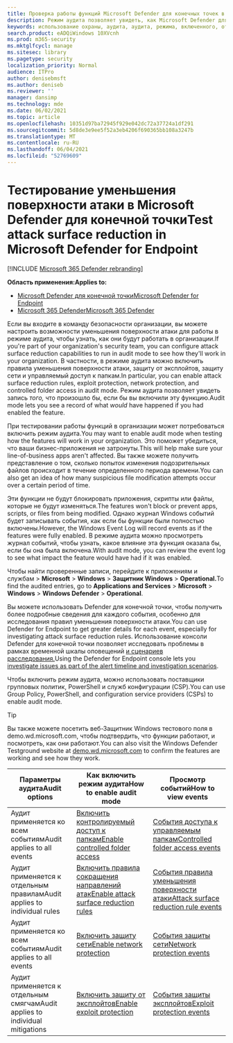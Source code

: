```yaml
---
title: Проверка работы функций Microsoft Defender для конечных точек в режиме аудита
description: Режим аудита позволяет увидеть, как Microsoft Defender для конечной точки будет защищать устройства при его включении.
keywords: использование охраны, аудита, аудита, режима, включенного, отключенного, тестирования, демонстрации, оценки, лаборатории
search.product: eADQiWindows 10XVcnh
ms.prod: m365-security
ms.mktglfcycl: manage
ms.sitesec: library
ms.pagetype: security
localization_priority: Normal
audience: ITPro
author: denisebmsft
ms.author: deniseb
ms.reviewer: ''
manager: dansimp
ms.technology: mde
ms.date: 06/02/2021
ms.topic: article
ms.openlocfilehash: 10351d97ba72945f929e042dc72a37724a1df291
ms.sourcegitcommit: 5d8de3e9ee5f52a3eb4206f690365bb108a3247b
ms.translationtype: MT
ms.contentlocale: ru-RU
ms.lasthandoff: 06/04/2021
ms.locfileid: "52769609"
---
```

# <a name="test-attack-surface-reduction-in-microsoft-defender-for-endpoint"></a><span data-ttu-id="9d9a0-104">Тестирование уменьшения поверхности атаки в Microsoft Defender для конечной точки</span><span class="sxs-lookup"><span data-stu-id="9d9a0-104">Test attack surface reduction in Microsoft Defender for Endpoint</span></span>

[!INCLUDE [Microsoft 365 Defender rebranding](../../includes/microsoft-defender.md)]

<span data-ttu-id="9d9a0-105">**Область применения:**</span><span class="sxs-lookup"><span data-stu-id="9d9a0-105">**Applies to:**</span></span>
- [<span data-ttu-id="9d9a0-106">Microsoft Defender для конечной точки</span><span class="sxs-lookup"><span data-stu-id="9d9a0-106">Microsoft Defender for Endpoint</span></span>](https://go.microsoft.com/fwlink/?linkid=2154037)
- [<span data-ttu-id="9d9a0-107">Microsoft 365 Defender</span><span class="sxs-lookup"><span data-stu-id="9d9a0-107">Microsoft 365 Defender</span></span>](https://go.microsoft.com/fwlink/?linkid=2118804)

<span data-ttu-id="9d9a0-108">Если вы входите в команду безопасности организации, вы можете настроить возможности уменьшения поверхности атаки для работы в режиме аудита, чтобы узнать, как они будут работать в организации.</span><span class="sxs-lookup"><span data-stu-id="9d9a0-108">If you're part of your organization's security team, you can configure attack surface reduction capabilities to run in audit mode to see how they'll work in your organization.</span></span> <span data-ttu-id="9d9a0-109">В частности, в режиме аудита можно включить правила уменьшения поверхности атаки, защиту от эксплойтов, защиту сети и управляемый доступ к папкам.</span><span class="sxs-lookup"><span data-stu-id="9d9a0-109">In particular, you can enable attack surface reduction rules, exploit protection, network protection, and controlled folder access in audit mode.</span></span> <span data-ttu-id="9d9a0-110">Режим аудита позволяет увидеть запись *того,* что произошло бы, если бы вы включили эту функцию.</span><span class="sxs-lookup"><span data-stu-id="9d9a0-110">Audit mode lets you see a record of what *would* have happened if you had enabled the feature.</span></span>

<span data-ttu-id="9d9a0-111">При тестировании работы функций в организации может потребоваться включить режим аудита.</span><span class="sxs-lookup"><span data-stu-id="9d9a0-111">You may want to enable audit mode when testing how the features will work in your organization.</span></span> <span data-ttu-id="9d9a0-112">Это поможет убедиться, что ваши бизнес-приложения не затронуты.</span><span class="sxs-lookup"><span data-stu-id="9d9a0-112">This will help make sure your line-of-business apps aren't affected.</span></span> <span data-ttu-id="9d9a0-113">Вы также можете получить представление о том, сколько попыток изменения подозрительных файлов происходит в течение определенного периода времени.</span><span class="sxs-lookup"><span data-stu-id="9d9a0-113">You can also get an idea of how many suspicious file modification attempts occur over a certain period of time.</span></span>

<span data-ttu-id="9d9a0-114">Эти функции не будут блокировать приложения, скрипты или файлы, которые не будут изменяться.</span><span class="sxs-lookup"><span data-stu-id="9d9a0-114">The features won't block or prevent apps, scripts, or files from being modified.</span></span> <span data-ttu-id="9d9a0-115">Однако журнал Windows событий будет записывать события, как если бы функции были полностью включены.</span><span class="sxs-lookup"><span data-stu-id="9d9a0-115">However, the Windows Event Log will record events as if the features were fully enabled.</span></span> <span data-ttu-id="9d9a0-116">В режиме аудита можно просмотреть журнал событий, чтобы узнать, какое влияние эта функция оказала бы, если бы она была включена.</span><span class="sxs-lookup"><span data-stu-id="9d9a0-116">With audit mode, you can review the event log to see what impact the feature would have had if it was enabled.</span></span>

<span data-ttu-id="9d9a0-117">Чтобы найти проверенные записи, перейдите к приложениям и службам  >  **Microsoft**  >  **Windows**  >  **Защитник Windows**  >  **Operational.**</span><span class="sxs-lookup"><span data-stu-id="9d9a0-117">To find the audited entries, go to **Applications and Services** > **Microsoft** > **Windows** > **Windows Defender** > **Operational**.</span></span>

<span data-ttu-id="9d9a0-118">Вы можете использовать Defender для конечной точки, чтобы получить более подробные сведения для каждого события, особенно для исследования правил уменьшения поверхности атаки.</span><span class="sxs-lookup"><span data-stu-id="9d9a0-118">You can use Defender for Endpoint to get greater details for each event, especially for investigating attack surface reduction rules.</span></span> <span data-ttu-id="9d9a0-119">Использование консоли Defender для конечной точки позволяет исследовать проблемы в рамках временной шкалы оповещений [и сценариев расследования.](investigate-alerts.md)</span><span class="sxs-lookup"><span data-stu-id="9d9a0-119">Using the Defender for Endpoint console lets you [investigate issues as part of the alert timeline and investigation scenarios](investigate-alerts.md).</span></span>

<span data-ttu-id="9d9a0-120">Чтобы включить режим аудита, можно использовать поставщики групповых политик, PowerShell и служб конфигурации (CSP).</span><span class="sxs-lookup"><span data-stu-id="9d9a0-120">You can use Group Policy, PowerShell, and configuration service providers (CSPs) to enable audit mode.</span></span>

> [!TIP]
> <span data-ttu-id="9d9a0-121">Вы также можете посетить веб-Защитник Windows [](https://demo.wd.microsoft.com?ocid=cx-wddocs-testground) тестового поля в demo.wd.microsoft.com, чтобы подтвердить, что функции работают, и посмотреть, как они работают.</span><span class="sxs-lookup"><span data-stu-id="9d9a0-121">You can also visit the Windows Defender Testground website at [demo.wd.microsoft.com](https://demo.wd.microsoft.com?ocid=cx-wddocs-testground) to confirm the features are working and see how they work.</span></span>

 <span data-ttu-id="9d9a0-122">**Параметры аудита**</span><span class="sxs-lookup"><span data-stu-id="9d9a0-122">**Audit options**</span></span> | <span data-ttu-id="9d9a0-123">**Как включить режим аудита**</span><span class="sxs-lookup"><span data-stu-id="9d9a0-123">**How to enable audit mode**</span></span> | <span data-ttu-id="9d9a0-124">**Просмотр событий**</span><span class="sxs-lookup"><span data-stu-id="9d9a0-124">**How to view events**</span></span>
|---------|---------|---------|
| <span data-ttu-id="9d9a0-125">Аудит применяется ко всем событиям</span><span class="sxs-lookup"><span data-stu-id="9d9a0-125">Audit applies to all events</span></span> | [<span data-ttu-id="9d9a0-126">Включить контролируемый доступ к папкам</span><span class="sxs-lookup"><span data-stu-id="9d9a0-126">Enable controlled folder access</span></span>](enable-controlled-folders.md) | [<span data-ttu-id="9d9a0-127">События доступа к управляемым папкам</span><span class="sxs-lookup"><span data-stu-id="9d9a0-127">Controlled folder access events</span></span>](evaluate-controlled-folder-access.md#review-controlled-folder-access-events-in-windows-event-viewer)
| <span data-ttu-id="9d9a0-128">Аудит применяется к отдельным правилам</span><span class="sxs-lookup"><span data-stu-id="9d9a0-128">Audit applies to individual rules</span></span> | [<span data-ttu-id="9d9a0-129">Включить правила сокращения направлений атак</span><span class="sxs-lookup"><span data-stu-id="9d9a0-129">Enable attack surface reduction rules</span></span>](enable-attack-surface-reduction.md) | [<span data-ttu-id="9d9a0-130">События правила уменьшения поверхности атаки</span><span class="sxs-lookup"><span data-stu-id="9d9a0-130">Attack surface reduction rule events</span></span>](evaluate-attack-surface-reduction.md#review-attack-surface-reduction-events-in-windows-event-viewer)
| <span data-ttu-id="9d9a0-131">Аудит применяется ко всем событиям</span><span class="sxs-lookup"><span data-stu-id="9d9a0-131">Audit applies to all events</span></span> | [<span data-ttu-id="9d9a0-132">Включить защиту сети</span><span class="sxs-lookup"><span data-stu-id="9d9a0-132">Enable network protection</span></span>](enable-network-protection.md) | [<span data-ttu-id="9d9a0-133">События защиты сети</span><span class="sxs-lookup"><span data-stu-id="9d9a0-133">Network protection events</span></span>](evaluate-network-protection.md#review-network-protection-events-in-windows-event-viewer)
| <span data-ttu-id="9d9a0-134">Аудит применяется к отдельным смягчам</span><span class="sxs-lookup"><span data-stu-id="9d9a0-134">Audit applies to individual mitigations</span></span> | [<span data-ttu-id="9d9a0-135">Включить защиту от эксплойтов</span><span class="sxs-lookup"><span data-stu-id="9d9a0-135">Enable exploit protection</span></span>](enable-exploit-protection.md) | [<span data-ttu-id="9d9a0-136">События защиты эксплойтов</span><span class="sxs-lookup"><span data-stu-id="9d9a0-136">Exploit protection events</span></span>](exploit-protection.md#review-exploit-protection-events-in-windows-event-viewer)


